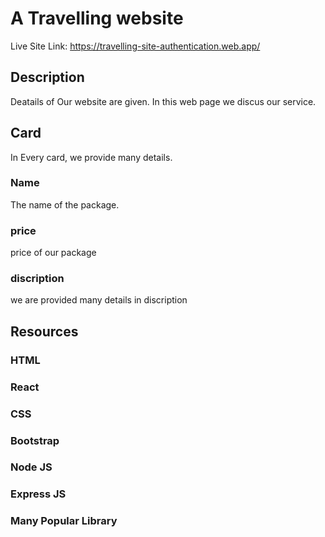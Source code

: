 # A Travelling website

Live Site Link: https://travelling-site-authentication.web.app/

## Description

Deatails of Our website are given. In this web page we discus our service.

## Card

In Every card, we provide many details.

### Name

The name of the package.


### price

price of our package

### discription

we are provided many details in discription


## Resources

### HTML

### React

### CSS

### Bootstrap

### Node JS

### Express JS

### Many Popular Library

